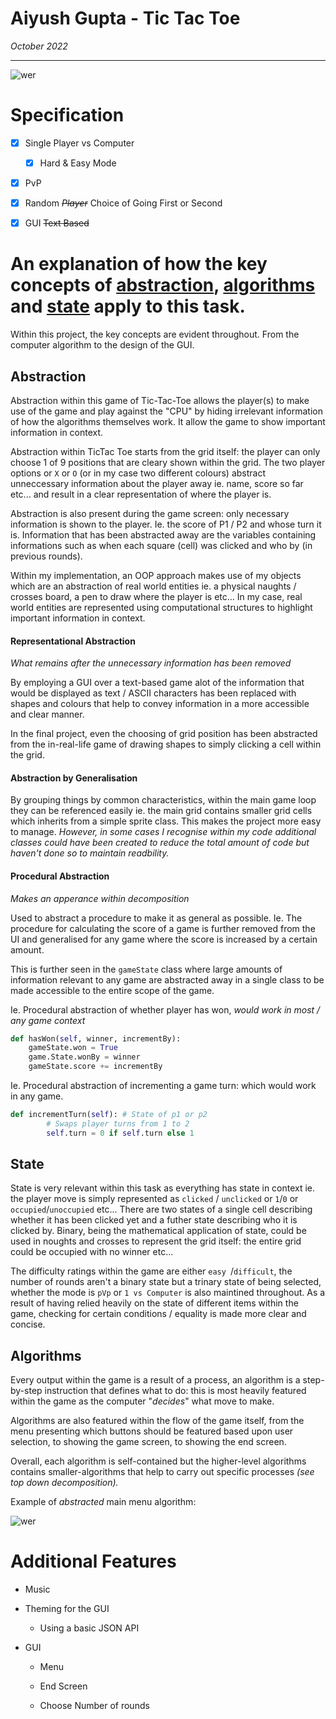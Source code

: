 # Aiyush Gupta - Tic Tac Toe

*October 2022*

---

![wer](/Users/aiyushgupta/Documents/Computer%20Science/a-level-tasks/a-level-tasks-sm-tm/noughtsCrosses/report/images/ticTacToeMockup.png)

# Specification

- [x] Single Player vs Computer
  
  - [x] Hard & Easy Mode

- [x] PvP

- [x] Random *~~Player~~* Choice of Going First or Second

- [x] GUI ~~Text Based~~



# An explanation of how the key concepts of <u>abstraction</u>, <u>algorithms</u> and <u>state</u> apply to this task.

Within this project, the key concepts are evident throughout. From the computer algorithm to the design of the GUI.

## Abstraction

Abstraction within this game of Tic-Tac-Toe allows the player(s) to make use of the game and play against the "CPU" by hiding irrelevant information of how the algorithms themselves work. It allow the game to show important information in context.

Abstraction within TicTac Toe starts from the grid itself: the player can only choose 1 of 9 positions that are cleary shown within the grid. The two player options or `X` or `O` (or in my case two different colours) abstract unneccessary information about the player away ie. name, score so far etc... and result in a clear representation of where the player is.

Abstraction is also present during the game screen: only necessary information is shown to the player. Ie. the score of P1 / P2 and whose turn it is. Information that has been abstracted away are the variables containing informations such as when each square (cell) was clicked and who by (in previous rounds). 

Within my implementation, an OOP approach makes use of my objects which are an abstraction of real world entities ie. a physical naughts / crosses board, a pen to draw where the player is etc... In my case, real world entities are represented using computational structures to highlight important information in context. 

#### Representational Abstraction

*What remains after the unnecessary information has been removed*

By employing a GUI over a text-based game alot of the information that would be displayed as text / ASCII characters has been replaced with shapes and colours that help to convey information in a more accessible and clear manner.

In the final project, even the choosing of grid position has been abstracted from the in-real-life game of drawing shapes to simply clicking a cell within the grid.

#### Abstraction by Generalisation

By grouping things by common characteristics, within the main game loop they can be referenced easily ie. the main grid contains smaller grid cells which inherits from a simple sprite class. This makes the project more easy to manage. *However, in some cases I recognise within my code additional classes could have been created to reduce the total amount of code but haven't done so to maintain readbility.*



#### Procedural Abstraction

*Makes an apperance within decomposition*

Used to abstract a procedure to make it as general as possible. Ie. The procedure for calculating the score of a game is further removed from the UI and generalised for any game where the score is increased by a certain amount.

This is further seen in the `gameState` class where large amounts of information relevant to any game are abstracted away in a single class to be made accessible to the entire scope of the game.

Ie. Procedural abstraction of whether player has won,  *would work in most / any game context*

```python
def hasWon(self, winner, incrementBy):
    gameState.won = True
    game.State.wonBy = winner
    gameState.score += incrementBy
```

Ie. Procedural abstraction of incrementing a game turn: which would work in any game.

```python
def incrementTurn(self): # State of p1 or p2
        # Swaps player turns from 1 to 2
        self.turn = 0 if self.turn else 1
```



## State

State is very relevant within this task as everything has state in context ie. the player move is simply represented as `clicked` / `unclicked` or `1`/`0` or `occupied`/`unoccupied` etc... There are two states of a single cell describing whether it has been clicked yet and a futher state describing who it is clicked by. Binary, being the mathematical application of state, could be used in noughts and crosses to represent the grid itself: the entire grid could be occupied with no winner etc... 

The difficulty ratings within the game are either `easy `/`difficult`, the number of rounds aren't a binary state but a trinary state of being selected, whether the mode is `pVp` or `1 vs Computer` is also maintined throughout. As a result of having relied heavily on the state of different items within the game, checking for certain conditions / equality is made more clear and concise.



## Algorithms

Every output within the game is a result of a process, an algorithm is a step-by-step instruction that defines what to do: this is most heavily featured within the game as the computer "*decides*" what move to make.

Algorithms are also featured within the flow of the game itself, from the menu presenting which buttons should be featured based upon user selection, to showing the game screen, to showing the end screen.

Overall, each algorithm is self-contained but the higher-level algorithms contains smaller-algorithms that help to carry out specific processes *(see top down decomposition).*

Example of *abstracted* main menu algorithm:



![wer](/Users/aiyushgupta/Documents/Computer%20Science/a-level-tasks/a-level-tasks-sm-tm/noughtsCrosses/report/images/MainMenuFlowchart.drawio.png)



# Additional Features

- Music

- Theming for the GUI
  
  - Using a basic JSON API 

- GUI
  
  - Menu
  
  - End Screen
  
  - Choose Number of rounds


